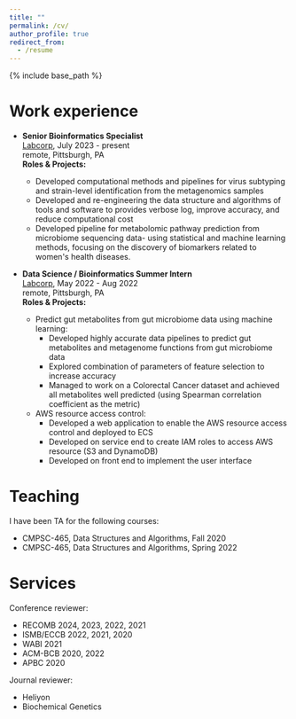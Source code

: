 ```yaml
---
title: ""
permalink: /cv/
author_profile: true
redirect_from:
  - /resume
---
```


{% include base_path %}

Work experience
======
  * **Senior Bioinformatics Specialist** \
  [Labcorp](https://www.labcorp.com/), July 2023 - present \
  remote, Pittsburgh, PA \
  **Roles & Projects:**
    - Developed computational methods and pipelines for virus subtyping and strain-level identification from the metagenomics samples
    - Developed and re-engineering the data structure and algorithms of tools and software to provides verbose log, improve accuracy, and reduce computational cost
    - Developed pipeline for metabolomic pathway prediction from microbiome sequencing data- using statistical and machine learning methods, focusing on the discovery of biomarkers related to women's health diseases.

  * **Data Science / Bioinformatics Summer Intern** \
  [Labcorp](https://www.labcorp.com/), May 2022 - Aug 2022 \
  remote, Pittsburgh, PA \
  **Roles & Projects:**
    - Predict gut metabolites from gut microbiome data using machine learning:
      + Developed highly accurate data pipelines to predict gut metabolites and metagenome functions from gut microbiome data
      + Explored combination of parameters of feature selection to increase accuracy
      + Managed to work on a Colorectal Cancer dataset and achieved all metabolites well predicted (using Spearman correlation coefficient as the metric)
    - AWS resource access control:
      + Developed a web application to enable the AWS resource access control and deployed to ECS
      + Developed on service end to create IAM roles to access AWS resource (S3 and DynamoDB)
      + Developed on front end to implement the user interface
      
Teaching
======
I have been TA for the following courses:
* CMPSC-465, Data Structures and Algorithms, Fall 2020
* CMPSC-465, Data Structures and Algorithms, Spring 2022

Services
======
Conference reviewer:
* RECOMB 2024, 2023, 2022, 2021
* ISMB/ECCB 2022, 2021, 2020
* WABI 2021
* ACM-BCB 2020, 2022
* APBC 2020

Journal reviewer:
* Heliyon
* Biochemical Genetics
